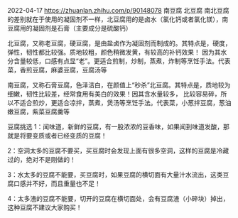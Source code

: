 
2022-04-17
https://zhuanlan.zhihu.com/p/90148078
南豆腐 北豆腐
南北豆腐的差别就在于使用的凝固剂不一样，北豆腐用的是卤水（氯化钙或者氯化镁），南豆腐用的凝固剂是石膏（主要成分是硫酸钙）

北豆腐，又称老豆腐，硬豆腐，是由盐卤作为凝固剂而制成的。其特点是，硬度，弹性，韧性都比较强。质地较粗，颜色稍微发黄，有较高的补钙效果！
因为其水分含量较低，口感有点显“老”。更适合煎制，炒制，蒸煮，炸制等烹饪手法。代表菜，香煎豆腐，麻婆豆腐，豆腐汤等

南豆腐，又称石膏豆腐，色泽洁白，在颜值上“秒杀”北豆腐。其特点是，质地较为细嫩，韧性比较差，经常食用有美白的效果！因其含水量较多，
比较容易碎，所以不适合煎炒，更适合凉拌，蒸煮，煲汤等烹饪手法。代表菜，小葱拌豆腐，葱油嫩豆腐，紫菜豆腐羹等

豆腐挑选
1：闻味道，新鲜的豆腐，有一股浓浓的豆香味，如果闻到味道发酸，那就是将要变质或者已经变质的豆腐！

2：空洞太多的豆腐不要买，买豆腐时会发现上面有很多空洞，这样的豆腐是冷藏过的，绝对不是刚做的！

3：水太多的豆腐不能要，买豆腐时，如果豆腐的横切面有大量汁水流出，这类豆腐口感并不好，而且重量也不足！

4：太多渣的豆腐不能要，切开的豆腐在横切面处，会有豆腐渣（小碎块）掉出，这种豆腐不建议大家购买！